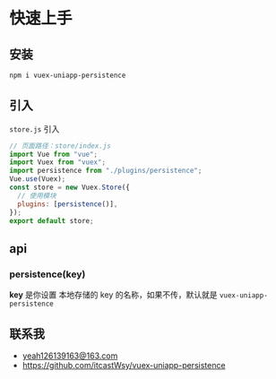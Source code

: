 # 快速上手

## 安装

```sh
npm i vuex-uniapp-persistence
```

## 引入

`store.js` 引入

```js
// 页面路径：store/index.js
import Vue from "vue";
import Vuex from "vuex";
import persistence from "./plugins/persistence";
Vue.use(Vuex);
const store = new Vuex.Store({
  // 使用模块
  plugins: [persistence()],
});
export default store;
```

## api

### persistence(key)

**key** 是你设置 本地存储的 key 的名称，如果不传，默认就是 `vuex-uniapp-persistence`

## 联系我

- yeah126139163@163.com
- https://github.com/itcastWsy/vuex-uniapp-persistence
